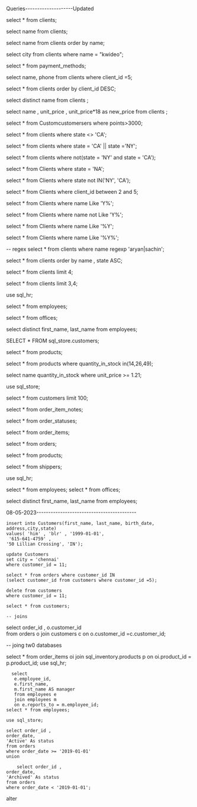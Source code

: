 Queries--------------------Updated

select * from clients;

select name from clients;

select name from clients order by name;

select city from clients where name = "kwideo";

select * from payment_methods;

select name, phone  from clients where client_id =5;

select * from clients order by client_id DESC;

select distinct name from clients ;

select name , unit_price , unit_price*18 as new_price  from clients ;

select * from  Customcustomersers where points>3000;

select * from clients where state <> 'CA';

select * from clients where state = 'CA'  ||  state ='NY';

select * from clients where not(state = 'NY' and state = 'CA');

select * from Clients where state = 'NA'; 

select * from Clients where state not IN('NY', 'CA'); 

select * from Clients where client_id between 2 and 5;


select * from Clients where name Like 'Y%';

select * from Clients where name not Like  'Y%';


select * from Clients where name Like '%Y';


select * from Clients where name Like '%Y%';


-- regex
select * from clients where name regexp 'aryan|sachin';

select * from clients order by name , state ASC;

select * from clients limit  4;

select * from clients limit  3,4;

use sql_hr;

select * from employees;

select * from  offices;

select distinct first_name, last_name from employees;


SELECT * FROM sql_store.customers;

select * from products;

select * from products where quantity_in_stock in(14,26,49);

select name quantity_in_stock where unit_price >= 1.21;

use sql_store;

select * from customers limit 100;

select * from order_item_notes;

select * from  order_statuses;

select * from order_items;

select * from  orders;

select * from products;

select * from shippers;

use sql_hr;

select * from employees;
select * from  offices;

select distinct first_name, last_name from employees;


08-05-2023------------------------------------------

    insert into Customers(first_name, last_name, birth_date,
    address,city,state) 
    values( 'him' , 'blr' , '1999-01-01',
     '615-641-4759' , 
    '50 Lillian Crossing', 'IN');
    
    update Customers
    set city = 'chennai'
    where customer_id = 11;
    
    select * from orders where customer_id IN 
    (select customer_id from customers where customer_id =5);
    
    delete from customers
    where customer_id = 11;
    
    select * from customers;  
    
    -- joins

 select  order_id , o.customer_id  
 from orders o
 join customers c
              on o.customer_id =c.customer_id;
              
              
              
-- joing tw0 databases

 select * from order_items oi
     join sql_inventory.products p
     on oi.product_id = p.product_id;
    use sql_hr;
    
    
      select 
       e.employee_id,
       e.first_name,
	   m.first_name AS manager
       from employees e
       join employees m
       on e.reports_to = m.employee_id;
    select * from employees;
    
    use sql_store;
        
    select order_id ,
    order_date,
    'Active' As status
    from orders
    where order_date >= '2019-01-01'
    union
    
        select order_id ,
    order_date,
    'Archived' As status
    from orders
    where order_date < '2019-01-01';
    
    
   alter
    


